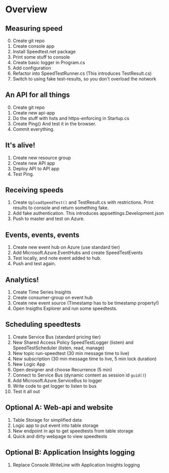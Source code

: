 Overview
========

Measuring speed
---------------
0. Create git repo
1. Create console app
2. Install Speedtest.net package
3. Print some stuff to console
3. Create basic logger in Program.cs
4. Add configuration
5. Refactor into SpeedTestRunner.cs (This introduces TestResult.cs)
6. Switch to using fake test-results, so you don't overload the notwork

An API for all things
---------------------
0. Create git repo
1. Create new api-app
2. Do the stuff with hsts and https-enforcing in Startup.cs
3. Create Ping() And test it in the browser.
4. Commit everything.

It's alive!
-----------
1. Create new resource group
2. Create new API app
3. Deploy API to API app
4. Test Ping.

Receiving speeds
----------------
1. Create `UploadSpeedTest()` and TestResult.cs with restrictions. Print results to console and return something fake.
2. Add fake authentication. This introduces appsettings.Development.json
3. Push to master and test on Azure.

Events, events, events
----------------------
1. Create new event hub on Azure (use standard tier)
2. Add Microsoft.Azure.EventHubs and create SpeedTestEvents
3. Test locally, and note event added to hub.
4. Push and test again.

Analytics!
----------
1. Create Time Series Insights
2. Create consumer-group on event hub
3. Create new event source (Timestamp has to be timestamp property!)
4. Open Insigths Explorer and run some speedtests.

Scheduling speedtests
---------------------
1. Create Service Bus (standard pricing tier)
2. New Shared Access Policy SpeedTestLogger (listen) and SpeedTestScheduler (listen, read, manage)
3. New topic run-speedtest (30 min message time to live)
4. New subscription (30 min message time to live, 5 min lock duration)
5. New Logic App
6. Open designer and choose Recurrence (5 min)
7. Connect to Service Bus (dynamic content as session id `guid()`)
8. Add Microsoft.Azure.ServiceBus to logger
9. Write code to get logger to listen to bus
10. Test it all out

Optional A: Web-api and website
-------------------------------
1. Table Storage for simplified data
2. Logic app to put event into table storage
3. New endpoint in api to get speedtests from table storage
4. Quick and dirty webpage to view speedtests

Optional B: Application Insights logging
----------------------------------------
1. Replace Console.WriteLine with Application Insights logging